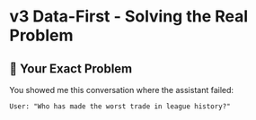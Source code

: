 # v3 Data-First - Solving the Real Problem

## 🎯 Your Exact Problem

You showed me this conversation where the assistant failed:

```
User: "Who has made the worst trade in league history?"